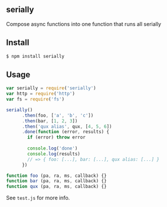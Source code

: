## serially

Compose async functions into one function that runs all serially

## Install

```bash
$ npm install serially
```

## Usage

```js
var serially = require('serially')
var http = require('http')
var fs = require('fs')

serially()
      .then(foo, ['a', 'b', 'c'])
      .then(bar, [1, 2, 3])
      .then('qux alias', qux, [4, 5, 6])
      .done(function (error, results) {
        if (error) throw error
      
        console.log('done')
        console.log(results)
        // => { foo: [...], bar: [...], qux alias: [...] }
      })

function foo (pa, ra, ms, callback) {}
function bar (pa, ra, ms, callback) {}
function qux (pa, ra, ms, callback) {}
```

See `test.js` for more info.
